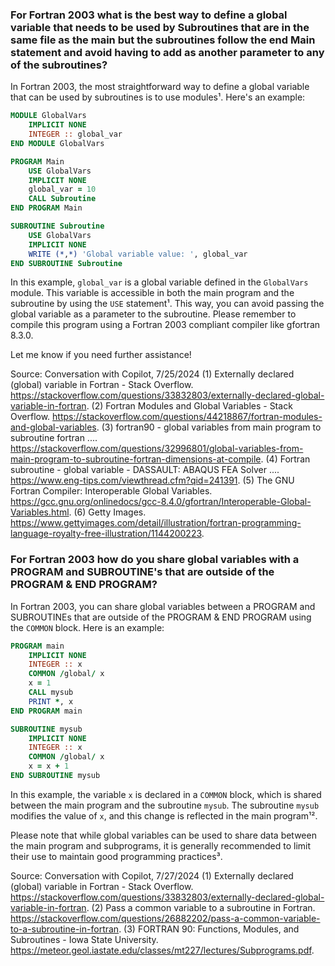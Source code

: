 ### For Fortran 2003 what is the best way to define a global variable that needs to be used by Subroutines that are in the same file as the main but the subroutines follow the end Main statement and avoid having to add as another parameter to any of the subroutines?

In Fortran 2003, the most straightforward way to define a global variable that can be used by subroutines is to use modules¹. Here's an example:

```fortran
MODULE GlobalVars
    IMPLICIT NONE
    INTEGER :: global_var
END MODULE GlobalVars

PROGRAM Main
    USE GlobalVars
    IMPLICIT NONE
    global_var = 10
    CALL Subroutine
END PROGRAM Main

SUBROUTINE Subroutine
    USE GlobalVars
    IMPLICIT NONE
    WRITE (*,*) 'Global variable value: ', global_var
END SUBROUTINE Subroutine
```

In this example, `global_var` is a global variable defined in the `GlobalVars` module. This variable is accessible in both the main program and the subroutine by using the `USE` statement¹. This way, you can avoid passing the global variable as a parameter to the subroutine. Please remember to compile this program using a Fortran 2003 compliant compiler like gfortran 8.3.0.

Let me know if you need further assistance!

Source: Conversation with Copilot, 7/25/2024
(1) Externally declared (global) variable in Fortran - Stack Overflow. https://stackoverflow.com/questions/33832803/externally-declared-global-variable-in-fortran.
(2) Fortran Modules and Global Variables - Stack Overflow. https://stackoverflow.com/questions/44218867/fortran-modules-and-global-variables.
(3) fortran90 - global variables from main program to subroutine fortran .... https://stackoverflow.com/questions/32996801/global-variables-from-main-program-to-subroutine-fortran-dimensions-at-compile.
(4) Fortran subroutine - global variable - DASSAULT: ABAQUS FEA Solver .... https://www.eng-tips.com/viewthread.cfm?qid=241391.
(5) The GNU Fortran Compiler: Interoperable Global Variables. https://gcc.gnu.org/onlinedocs/gcc-8.4.0/gfortran/Interoperable-Global-Variables.html.
(6) Getty Images. https://www.gettyimages.com/detail/illustration/fortran-programming-language-royalty-free-illustration/1144200223.

### For Fortran 2003 how do you share global variables with a PROGRAM and SUBROUTINE's that are outside of the PROGRAM & END PROGRAM?

In Fortran 2003, you can share global variables between a PROGRAM and SUBROUTINEs that are outside of the PROGRAM & END PROGRAM using the `COMMON` block. Here is an example:

```fortran
PROGRAM main
    IMPLICIT NONE
    INTEGER :: x
    COMMON /global/ x
    x = 1
    CALL mysub
    PRINT *, x
END PROGRAM main

SUBROUTINE mysub
    IMPLICIT NONE
    INTEGER :: x
    COMMON /global/ x
    x = x + 1
END SUBROUTINE mysub
```

In this example, the variable `x` is declared in a `COMMON` block, which is shared between the main program and the subroutine `mysub`. The subroutine `mysub` modifies the value of `x`, and this change is reflected in the main program¹².

Please note that while global variables can be used to share data between the main program and subprograms, it is generally recommended to limit their use to maintain good programming practices³.

Source: Conversation with Copilot, 7/27/2024
(1) Externally declared (global) variable in Fortran - Stack Overflow. https://stackoverflow.com/questions/33832803/externally-declared-global-variable-in-fortran.
(2) Pass a common variable to a subroutine in Fortran. https://stackoverflow.com/questions/26882202/pass-a-common-variable-to-a-subroutine-in-fortran.
(3) FORTRAN 90: Functions, Modules, and Subroutines - Iowa State University. https://meteor.geol.iastate.edu/classes/mt227/lectures/Subprograms.pdf.
